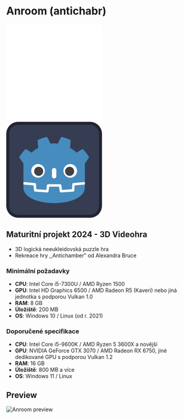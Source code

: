 # Anroom (antichabr)

![Anroom logo](/src/resources/icons/icon.svg "Anroom logo")
![Godot logo](/src/resources/icons/godot.svg "Made in Godot 4.1.3")

## __Maturitní projekt 2024 - 3D Videohra__

- 3D logická neeukleidovská puzzle hra
- Rekreace hry ,,Antichamber" od Alexandra Bruce

### __Minimální požadavky__

- __CPU__: Intel Core i5-7300U / AMD Ryzen 1500
- __GPU__: Intel HD Graphics 6500 / AMD Radeon R5 (Kaveri) nebo jiná jednotka s podporou Vulkan 1.0
- __RAM__: 8 GB
- __Úložiště__: 200 MB
- __OS__: Windows 10 / Linux (od r. 2021)

### __Doporučené specifikace__

- __CPU__: Intel Core i5-9600K / AMD Ryzen 5 3600X a novější
- __GPU__: NVIDIA GeForce GTX 3070 / AMD Radeon RX 6750, jiné dedikované GPU s podporou Vulkan 1.2
- __RAM__: 16 GB
- __Úložiště__: 800 MB a více
- __OS__: Windows 11 / Linux

## Preview

![Anroom preview](./misc/anroom_demo.gif)
